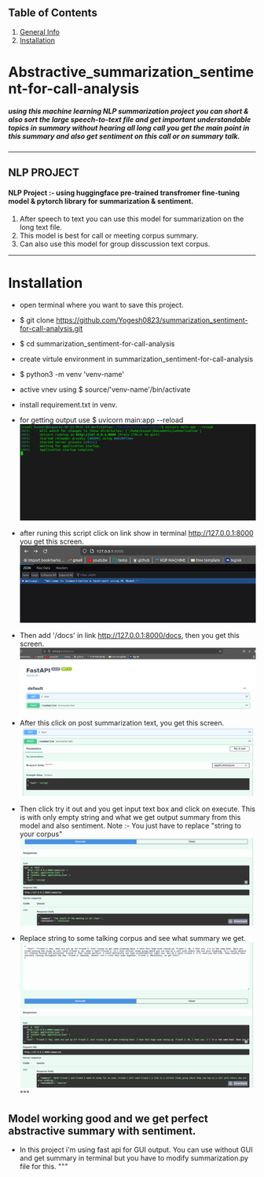 ## Table of Contents
1. [General Info](#Abstractive_summarization_sentiment-for-call-analysis)
2. [Installation](#Installation)
   
# Abstractive_summarization_sentiment-for-call-analysis
##### using this machine learning NLP summarization project you can short & also sort the large speech-to-text file and get important understandable topics in summary without hearing all long call you get the main point in this summary and also get sentiment on this call or on summary talk.
***
## NLP PROJECT
#### NLP Project :- using huggingface pre-trained transfromer fine-tuning model & pytorch library for summarization & sentiment.
1. After speech to text you can use this model for summarization on the long text file.
2. This model is best for call or meeting corpus summary.
3. Can also use this model for group disscussion text corpus.
***

# Installation
* open terminal where you want to save this project.
* $ git clone https://github.com/Yogesh0823/summarization_sentiment-for-call-analysis.git
* $ cd summarization_sentiment-for-call-analysis
* create virtule environment in summarization_sentiment-for-call-analysis
* $ python3 -m venv 'venv-name'
* active vnev using $ source/'venv-name'/bin/activate
* install requirement.txt in venv.
* for getting output use $ uvicorn main:app --reload
![result](https://github.com/Yogesh0823/summarization_sentiment-for-call-analysis/blob/main/result-image/uvicorn-cmd.png)

* after runing this script click on link show in terminal http://127.0.0.1:8000 you get this screen.
![result](https://github.com/Yogesh0823/summarization_sentiment-for-call-analysis/blob/main/result-image/welcome-msg.png)

* Then add '/docs' in link http://127.0.0.1:8000/docs, then you get this screen.
![result](https://github.com/Yogesh0823/summarization_sentiment-for-call-analysis/blob/main/result-image/summ-1.png)

* After this click on post summarization text, you get this screen.
![result](https://github.com/Yogesh0823/summarization_sentiment-for-call-analysis/blob/main/result-image/summ-2-try-it-out.png)

* Then click try it out and you get input text box and click on execute. This is with only empty string and what we get output summary from this model and also sentiment. Note :- You just have to replace "string to your corpus"
![result](https://github.com/Yogesh0823/summarization_sentiment-for-call-analysis/blob/main/result-image/summ-3-empty.png)

* Replace string to some talking corpus and see what summary we get.
![result](https://github.com/Yogesh0823/summarization_sentiment-for-call-analysis/blob/main/result-image/summ-4-final.png)
"""
## Model working good and we get perfect abstractive summary with sentiment.
* In this project i'm using fast api for GUI output. You can use without GUI and get summary in terminal but you have to modify summarization.py file for this.
"""
